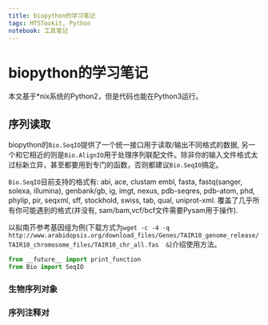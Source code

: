 ```yaml
---
title: biopython的学习笔记
tags: HTSTookit, Python
notebook: 工具笔记
---
```


<!-- @import "[TOC]" {cmd="toc" depthFrom=1 depthTo=6 orderedList=false} -->

# biopython的学习笔记

本文基于\*nix系统的Python2，但是代码也能在Python3运行。

## 序列读取

biopython的`Bio.SeqIO`提供了一个统一接口用于读取/输出不同格式的数据, 另一个和它相近的则是`Bio.AlignIO`用于处理序列联配文件。除非你的输入文件格式太过标新立异，甚至都要用到专门的函数，否则都建议`Bio.SeqIO`搞定。

`Bio.SeqIO`目前支持的格式有: abi, ace, clustam embl, fasta, fastq(sanger, solexa, illumina), genbank/gb, ig, imgt, nexus, pdb-seqres, pdb-atom, phd, phylip, pir, seqxml, sff, stockhold, swiss, tab, qual, uniprot-xml. 覆盖了几乎所有你可能遇到的格式(并没有, sam/bam,vcf/bcf文件需要Pysam用于操作).

以拟南芥参考基因组为例(下载方式为`wget -c -4 -q http://www.arabidopsis.org/download_files/Genes/TAIR10_genome_release/TAIR10_chromosome_files/TAIR10_chr_all.fas  &`)介绍使用方法。

```python
from __future__ import print_function
from Bio import SeqIO

```

### 生物序列对象

### 序列注释对